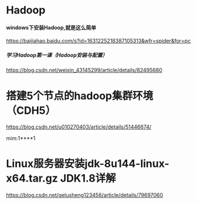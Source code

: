 # Hadoop

#### windows下安装Hadoop,就是这么简单

https://baijiahao.baidu.com/s?id=1631225218387105313&wfr=spider&for=pc





##### 学习Hadoop第一课（Hadoop安装与配置）

https://blog.csdn.net/weixin_43145299/article/details/82495680



# 搭建5个节点的hadoop集群环境（CDH5）

https://blog.csdn.net/u010270403/article/details/51446674/

mim:1****1

# Linux服务器安装jdk-8u144-linux-x64.tar.gz JDK1.8详解

https://blog.csdn.net/gelusheng123456/article/details/79697060